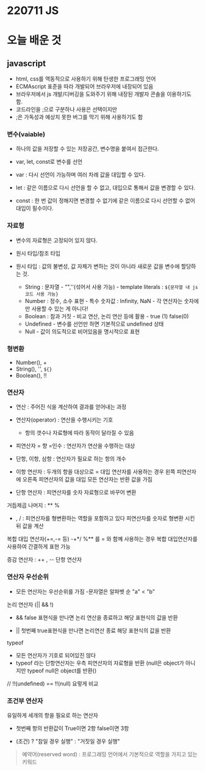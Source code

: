 # 220711 JS 

# 오늘 배운 것

## javascript 
-  html, css를 역동적으로 사용하기 위해 탄생한 프로그래밍 언어
- ECMAscript 표준을 따라 개발되어 브라우저에 내장되어 있음
- 브라우저에서 js 개발/디버깅을 도와주기 위해 내장된 개발자 콘솔을 이용하기도 함.
- 코드라인을 ;으로 구분하나 사용은 선택이지만
- ;은 가독성과 예상치 못한 버그를 막기 위해 사용하기도 함

### 변수(vaiable) 
 - 하나의 값을 저장할 수 있는 저장공간, 변수명을 붙여서 접근한다.

 - var, let, const로 변수를 선언
 - var : 다시 선언이 가능하며 여러 차례 값을 대입할 수 있다.
 - let : 같은 이름으로 다시 선언을 할 수 없고, 대입으로 통해서 값을 변경할 수 있다. 
 - const : 한 번 값이 정해지면 변경할 수 없기에 같은 이름으로 다시 선언할 수 없어 대입이 필수이다.

 ### 자료형
 - 변수의 자료형은 고정되어 있지 않다.
 - 원시 타입/참조 타입

 - 원시 타입 : 값의 불변성, 값 자체가 변하는 것이 아니라 새로운 값을 변수에 할당하는 것.

    - String : 문자열
          - "",''(섞어서 사용 가능) 
          - template literals : `${문자열 내 js 코드 사용 가능}`
    - Number : 정수, 소수 표현
          - 특수 숫자값 : Infinity, NaN
          - 각 연산자는 숫자에만 사용할 수 있는 게 아니다!
    - Boolean : 참과 거짓
          - 비교 연산, 논리 연산 등에 활용
          - true (1) false(0)
    - Undefined
          - 변수를 선언만 하면 기본적으로 undefined 상태
    - Null
          - 값이 의도적으로 비어있음을 명시적으로 표현 
### 형변환

- Number(), +
- String(), '', `${}`
- Boolean(), !!

### 연산자 
- 연산 : 주어진 식을 계산하여 결과를 얻어내는 과정
- 연산자(operator) : 연산을 수행시키는 기호 
    - 항의 갯수나 자료형에 따라 동작이 달라질 수 있음
- 피연산자 = 향 =인수 : 연산자가 연산을 수행하는 대상
- 단항, 이항, 삼항 : 연산자가 필요로 하는 항의 개수

- 이항 연산자 : 두개의 항을 대상으로 = 대입 연산자를 사용하는 경우 왼쪽 피연산자에 오른족 피연산자의 값을 대입
모든 연산자는 반환 값을 가짐  

+ 단항 연산자 : 피연산자를 숫자 자료형으로 바꾸어 변환

거듭제곱 나머지 : ** %

- , / : 피연산자를 형변환하는 역할을 포함하고 있다 피연산자를 숫자로 형변환 시킨 뒤 값을 계산

복합 대입 연산자(+=,-= 등) 
-+*/ %** 를 = 와 함꼐 사용하는 경우 복합 대입연산자를 사용하여 간결하게 표현 가능

증감 연산자 : ++ , -- 단항 연산자

### 연산자 우선순위

- 모든 연산자는 우선순위를 가짐
    -문자열은 알파벳 순 "a" < "b"

논리 연산자 (|| && !)
- && false 표현식을 만나면 논리 연산을 종료하고 해당 표현식의 값을 반환

- || 첫번째 true표현식을 만나면 논리연산 종료 해당 표현식의 값을 반환

typeof 
- 모든 연산자가 기호로 되어있진 않다
- typeof 라는 단항연산자는 우측 피연산자의 자료형을 반환
(null은 object가 아니지만 typeof  null은 object를 반환()

// !!(undefined) == !!(null) 요렇게 비교

### 조건부 연산자
유일하게 세개의 항을 필요로 하는 연산자

- 첫번째 항의 반환값이 True이면 2항
false이면 3항

- (조건) ? "참일 경우 실행" : "거짓일 경우 실행"


> 예약어(reserved word) : 프로그래밍 언어에서 기본적으로 역할을 가지고 있는 키워드